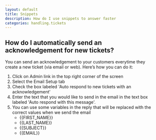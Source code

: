 ```yaml
---
layout: default
title: Snippets
description: How do I use snippets to answer faster 
categories: handling.tickets
---
```


How do I automatically send an acknowledgement for new tickets?
---------------------------------------------------------------

You can send an acknowledgement to your customers everytime they create a new ticket (via email or web). Here’s how you can do it:

1. Click on Admin link in the top right corner of the screen
2. Select the Email Setup tab
3. Check the box labeled 'Auto respond to new tickets with an acknowledgement'
4. Enter the text that you would like to send in the email in the text box labeled 'Auto respond with this message'.
5. You can use some variables in the reply that will be replaced with the correct values when we send the email
    * \{\{FIRST_NAME\}\}
    * \{\{LAST_NAME\}\}
    * \{\{SUBJECT\}\}
    * \{\{EMAIL\}\}
